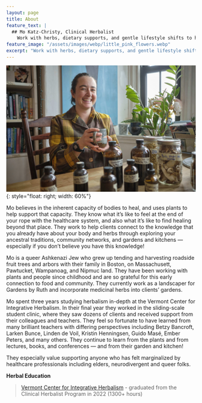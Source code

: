 ```yaml
---
layout: page
title: About
feature_text: |
  ## Mo Katz-Christy, Clinical Herbalist
    Work with herbs, dietary supports, and gentle lifestyle shifts to help you meet your health goals.
feature_image: "/assets/images/webp/little_pink_flowers.webp"
excerpt: "Work with herbs, dietary supports, and gentle lifestyle shifts to help you meet your health goals."
---
```


![](/assets/images/webp/mo_has_a_mug.webp){: style="float: right; width: 60%"}

Mo believes in the inherent capacity of bodies to heal, and uses plants to help support that capacity. They know what it’s like to feel at the end of your rope with the healthcare system, and also what it’s like to find healing beyond that place. They work to help clients connect to the knowledge that you already have about your body and herbs through exploring your ancestral traditions, community networks, and gardens and kitchens — especially if you don’t believe you have this knowledge!

Mo is a queer Ashkenazi Jew who grew up tending and harvesting roadside fruit trees and arbors with their family in Boston, on Massachusett, Pawtucket, Wampanoag, and Nipmuc land. They have been working with plants and people since childhood and are so grateful for this early connection to food and community. They currently work as a landscaper for Gardens by Ruth and incorporate medicinal herbs into clients’ gardens.

Mo spent three years studying herbalism in-depth at the Vermont Center for Integrative Herbalism. In their final year they worked in the sliding-scale student clinic, where they saw dozens of clients and received support from their colleagues and teachers. They feel so fortunate to have learned from many brilliant teachers with differing perspectives including Betzy Bancroft, Larken Bunce, Linden de Voil, Kristin Henningsen, Guido Masé, Ember Peters, and many others. They continue to learn from the plants and from lectures, books, and conferences — and from their garden and kitchen!

They especially value supporting anyone who has felt marginalized by healthcare professionals including elders, neurodivergent and queer folks.

**Herbal Education**

> [Vermont Center for Integrative Herbalism](https://vtherbcenter.org/) -
graduated from the Clinical Herbalist Program in 2022 (1300+ hours)
